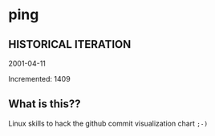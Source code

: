 # ping

## HISTORICAL ITERATION
2001-04-11

Incremented: 1409

## What is this?? 
Linux skills to hack the github commit visualization chart `;-)`
